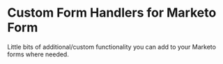 # Custom Form Handlers for Marketo Form

Little bits of additional/custom functionality you can add to your Marketo forms where needed.